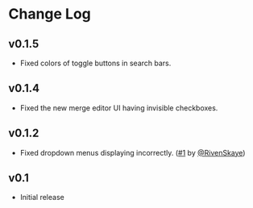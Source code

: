 # Change Log

## v0.1.5

- Fixed colors of toggle buttons in search bars.

## v0.1.4

- Fixed the new merge editor UI having invisible checkboxes.

## v0.1.2

- Fixed dropdown menus displaying incorrectly. ([#1](https://github.com/tiffany352/tiffcolors/pull/1) by [@RivenSkaye](https://github.com/RivenSkaye))

## v0.1

- Initial release
